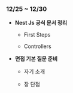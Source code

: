 ### 12/25 ~ 12/30

- **Nest Js 공식 문서 정리**

  - First Steps

  - Controllers

- **면접 기본 질문 준비**

  - 자기 소개

  - 장 단점
